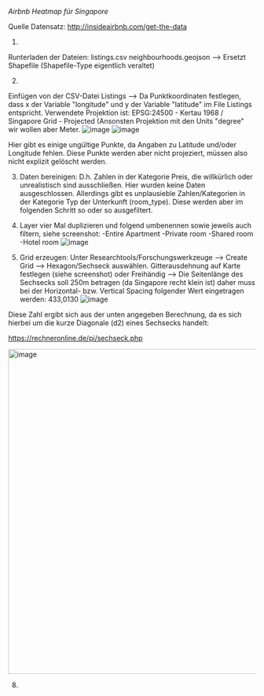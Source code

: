 *Airbnb Heatmap für Singapore*

Quelle Datensatz:
http://insideairbnb.com/get-the-data

1. 
Runterladen der Dateien: 
listings.csv
neighbourhoods.geojson --> Ersetzt Shapefile (Shapefile-Type eigentlich veraltet)

2.
Einfügen von der CSV-Datei Listings --> Da Punktkoordinaten festlegen, dass x der Variable "longitude" und y der Variable "latitude" im File Listings entspricht. Verwendete Projektion ist: EPSG:24500 - Kertau 1968 / Singapore Grid - Projected (Ansonsten Projektion mit den Units "degree" wir wollen aber Meter.
![image](https://github.com/NDautel/DTM/assets/84902755/8867ce48-8a96-4c77-93c6-b750c7a6adde)
![image](https://github.com/NDautel/DTM/assets/84902755/40c9f61b-a126-4b6a-9179-2f470b6d4b2a)


Hier gibt es einige ungültige Punkte, da Angaben zu Latitude und/oder Longitude fehlen. Diese Punkte werden aber nicht projeziert, müssen also nicht explizit gelöscht werden. 

3. Daten bereinigen:
D.h. Zahlen in der Kategorie Preis, die willkürlich oder unrealistisch sind ausschließen. Hier wurden keine Daten ausgeschlossen. Allerdings gibt es unplausieble Zahlen/Kategorien in der Kategorie Typ der Unterkunft (room_type). Diese werden aber im folgenden Schritt so oder so ausgefiltert.

5. Layer vier Mal duplizieren und folgend umbenennen sowie jeweils auch filtern, siehe screenshot: 
   -Entire Apartment
   -Private room
   -Shared room
   -Hotel room
   ![image](https://github.com/NDautel/DTM/assets/84902755/11fcadf3-3b3c-437a-8921-f50cd9e1c368)

6.  Grid erzeugen:
Unter Researchtools/Forschungswerkzeuge --> Create Grid --> Hexagon/Sechseck auswählen. 
Gitterausdehnung auf Karte festlegen (siehe screenshot) oder Freihändig
--> Die Seitenlänge des Sechsecks soll 250m betragen (da Singapore recht klein ist) daher muss bei der Horizontal- bzw. Vertical Spacing folgender Wert eingetragen werden: 433,0130
![image](https://github.com/NDautel/DTM/assets/84902755/c8bf28a2-8e39-4fc4-9e7a-db737909e661)

Diese Zahl ergibt sich aus der unten angegeben Berechnung, da es sich hierbei um die kurze Diagonale (d2) eines Sechsecks handelt:

https://rechneronline.de/pi/sechseck.php

<img width="660" alt="image" src="https://github.com/NDautel/DTM/assets/84902755/68458c59-72af-45b0-9dc3-d77034560065">

8.  
   

